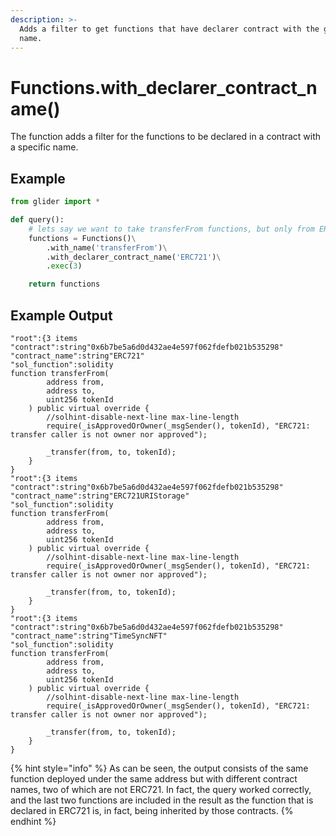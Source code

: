 ```yaml
---
description: >-
  Adds a filter to get functions that have declarer contract with the given
  name.
---
```


# Functions.with\_declarer\_contract\_name()

The function adds a filter for the functions to be declared in a contract with a specific name.

## Example

```python
from glider import *

def query():
	# lets say we want to take transferFrom functions, but only from ERC721 contracts and not ERC20
    functions = Functions()\
        .with_name('transferFrom')\
        .with_declarer_contract_name('ERC721')\
        .exec(3)

    return functions
```

## Example Output

```solidity
"root":{3 items
"contract":string"0x6b7be5a6d0d432ae4e597f062fdefb021b535298"
"contract_name":string"ERC721"
"sol_function":solidity
function transferFrom(
        address from,
        address to,
        uint256 tokenId
    ) public virtual override {
        //solhint-disable-next-line max-line-length
        require(_isApprovedOrOwner(_msgSender(), tokenId), "ERC721: transfer caller is not owner nor approved");

        _transfer(from, to, tokenId);
    }
}
"root":{3 items
"contract":string"0x6b7be5a6d0d432ae4e597f062fdefb021b535298"
"contract_name":string"ERC721URIStorage"
"sol_function":solidity
function transferFrom(
        address from,
        address to,
        uint256 tokenId
    ) public virtual override {
        //solhint-disable-next-line max-line-length
        require(_isApprovedOrOwner(_msgSender(), tokenId), "ERC721: transfer caller is not owner nor approved");

        _transfer(from, to, tokenId);
    }
}
"root":{3 items
"contract":string"0x6b7be5a6d0d432ae4e597f062fdefb021b535298"
"contract_name":string"TimeSyncNFT"
"sol_function":solidity
function transferFrom(
        address from,
        address to,
        uint256 tokenId
    ) public virtual override {
        //solhint-disable-next-line max-line-length
        require(_isApprovedOrOwner(_msgSender(), tokenId), "ERC721: transfer caller is not owner nor approved");

        _transfer(from, to, tokenId);
    }
}
```



{% hint style="info" %}
As can be seen, the output consists of the same function deployed under the same address but with different contract names, two of which are not ERC721. In fact, the query worked correctly, and the last two functions are included in the result as the function that is declared in ERC721 is, in fact, being inherited by those contracts.
{% endhint %}
